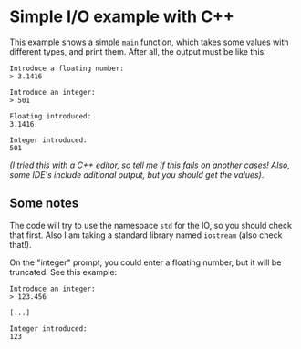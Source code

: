 # Simple I/O example with C++

This example shows a simple `main` function, which
takes some values with different types, and print them.
After all, the output must be like this:

```
Introduce a floating number:
> 3.1416

Introduce an integer:
> 501

Floating introduced:
3.1416

Integer introduced:
501

```

_(I tried this with a C++ editor, so tell me if this fails on another cases! Also, some IDE's include aditional output, but you should get the values)_.

## Some notes

The code will try to use the
namespace `std` for the IO, so you should check that first. Also I am taking
a standard library named `iostream` (also check that!).

On the "integer" prompt, you could enter a floating number, but it will be truncated. See this example:

```
Introduce an integer:
> 123.456

[...]

Integer introduced:
123
```
